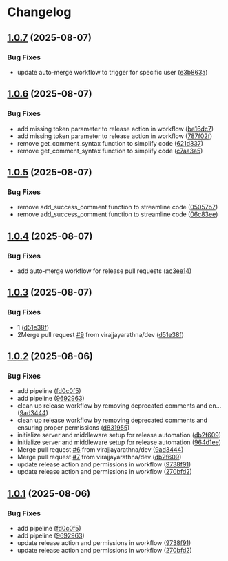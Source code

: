 # Changelog

## [1.0.7](https://github.com/virajjayarathna/release_automation/compare/v1.0.6...v1.0.7) (2025-08-07)


### Bug Fixes

* update auto-merge workflow to trigger for specific user ([e3b863a](https://github.com/virajjayarathna/release_automation/commit/e3b863a74adb6c95b0638abbd5f6add207e0d9c8))

## [1.0.6](https://github.com/virajjayarathna/release_automation/compare/v1.0.5...v1.0.6) (2025-08-07)


### Bug Fixes

* add missing token parameter to release action in workflow ([be16dc7](https://github.com/virajjayarathna/release_automation/commit/be16dc70caef5e13de5c92b591b3aeee7dd55a44))
* add missing token parameter to release action in workflow ([787f02f](https://github.com/virajjayarathna/release_automation/commit/787f02f785085cfa1522b067ddd08b36b1042d7e))
* remove get_comment_syntax function to simplify code ([621d337](https://github.com/virajjayarathna/release_automation/commit/621d33792f8a7f64844b32b17c4807db1151069b))
* remove get_comment_syntax function to simplify code ([c7aa3a5](https://github.com/virajjayarathna/release_automation/commit/c7aa3a545e0feb7e98615056c6e2300ee237f0ba))

## [1.0.5](https://github.com/virajjayarathna/release_automation/compare/v1.0.4...v1.0.5) (2025-08-07)


### Bug Fixes

* remove add_success_comment function to streamline code ([05057b7](https://github.com/virajjayarathna/release_automation/commit/05057b7ec8d124dec9ff485fc3855812f6a5f84e))
* remove add_success_comment function to streamline code ([06c83ee](https://github.com/virajjayarathna/release_automation/commit/06c83ee4fb5a8621159ef497b5a04a25dadc8fcc))

## [1.0.4](https://github.com/virajjayarathna/release_automation/compare/v1.0.3...v1.0.4) (2025-08-07)


### Bug Fixes

* add auto-merge workflow for release pull requests ([ac3ee14](https://github.com/virajjayarathna/release_automation/commit/ac3ee147cd37bdb2a64747e8350128895a28156c))

## [1.0.3](https://github.com/virajjayarathna/release_automation/compare/v1.0.2...v1.0.3) (2025-08-07)


### Bug Fixes

* 1 ([d51e38f](https://github.com/virajjayarathna/release_automation/commit/d51e38f83743e6c6b9ab2874e3176481589e210e))
* 2Merge pull request [#9](https://github.com/virajjayarathna/release_automation/issues/9) from virajjayarathna/dev ([d51e38f](https://github.com/virajjayarathna/release_automation/commit/d51e38f83743e6c6b9ab2874e3176481589e210e))

## [1.0.2](https://github.com/virajjayarathna/release_automation/compare/v1.0.1...v1.0.2) (2025-08-06)


### Bug Fixes

* add pipeline ([fd0c0f5](https://github.com/virajjayarathna/release_automation/commit/fd0c0f5d25bb30f8ae45bad0c7e147958b1af93c))
* add pipeline ([9692963](https://github.com/virajjayarathna/release_automation/commit/96929639b7ec04702a4e1c3ea306ba9cc39d0557))
* clean up release workflow by removing deprecated comments and en… ([9ad3444](https://github.com/virajjayarathna/release_automation/commit/9ad3444980214b639a83bb07622101a94d208b94))
* clean up release workflow by removing deprecated comments and ensuring proper permissions ([d831955](https://github.com/virajjayarathna/release_automation/commit/d83195543693ee7c465fcfa083aec7ef581015c9))
* initialize server and middleware setup for release automation ([db2f609](https://github.com/virajjayarathna/release_automation/commit/db2f609efb3a4be41e3ef89e8c2ac6689e7404e4))
* initialize server and middleware setup for release automation ([964d1ee](https://github.com/virajjayarathna/release_automation/commit/964d1eefa32a5fb991c95cb2f9b9a0e513da6790))
* Merge pull request [#6](https://github.com/virajjayarathna/release_automation/issues/6) from virajjayarathna/dev ([9ad3444](https://github.com/virajjayarathna/release_automation/commit/9ad3444980214b639a83bb07622101a94d208b94))
* Merge pull request [#7](https://github.com/virajjayarathna/release_automation/issues/7) from virajjayarathna/dev ([db2f609](https://github.com/virajjayarathna/release_automation/commit/db2f609efb3a4be41e3ef89e8c2ac6689e7404e4))
* update release action and permissions in workflow ([9738f91](https://github.com/virajjayarathna/release_automation/commit/9738f9179c4c7aef10a5d64d24bc701f3ec2431a))
* update release action and permissions in workflow ([270bfd2](https://github.com/virajjayarathna/release_automation/commit/270bfd2fc3858d3c3dc57f81c8605983ce505c42))

## [1.0.1](https://github.com/virajjayarathna/release_automation/compare/v1.0.0...v1.0.1) (2025-08-06)


### Bug Fixes

* add pipeline ([fd0c0f5](https://github.com/virajjayarathna/release_automation/commit/fd0c0f5d25bb30f8ae45bad0c7e147958b1af93c))
* add pipeline ([9692963](https://github.com/virajjayarathna/release_automation/commit/96929639b7ec04702a4e1c3ea306ba9cc39d0557))
* update release action and permissions in workflow ([9738f91](https://github.com/virajjayarathna/release_automation/commit/9738f9179c4c7aef10a5d64d24bc701f3ec2431a))
* update release action and permissions in workflow ([270bfd2](https://github.com/virajjayarathna/release_automation/commit/270bfd2fc3858d3c3dc57f81c8605983ce505c42))
